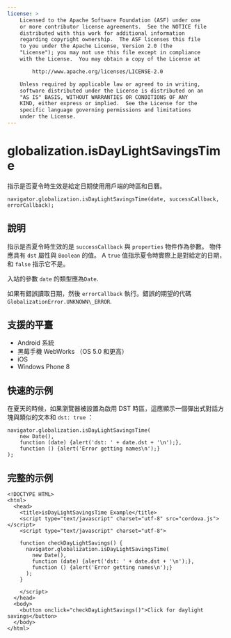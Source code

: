 ```yaml
---
license: >
    Licensed to the Apache Software Foundation (ASF) under one
    or more contributor license agreements.  See the NOTICE file
    distributed with this work for additional information
    regarding copyright ownership.  The ASF licenses this file
    to you under the Apache License, Version 2.0 (the
    "License"); you may not use this file except in compliance
    with the License.  You may obtain a copy of the License at

        http://www.apache.org/licenses/LICENSE-2.0

    Unless required by applicable law or agreed to in writing,
    software distributed under the License is distributed on an
    "AS IS" BASIS, WITHOUT WARRANTIES OR CONDITIONS OF ANY
    KIND, either express or implied.  See the License for the
    specific language governing permissions and limitations
    under the License.
---
```


# globalization.isDayLightSavingsTime

指示是否夏令時生效是給定日期使用用戶端的時區和日曆。

    navigator.globalization.isDayLightSavingsTime(date, successCallback, errorCallback);
    

## 說明

指示是否夏令時生效的是 `successCallback` 與 `properties` 物件作為參數。 物件應具有 `dst` 屬性與 `Boolean` 的值。 A `true` 值指示夏令時實際上是對給定的日期，和 `false` 指示它不是。

入站的參數 `date` 的類型應為`Date`.

如果有錯誤讀取日期，然後 `errorCallback` 執行。錯誤的期望的代碼`GlobalizationError.UNKNOWN\_ERROR`.

## 支援的平臺

*   Android 系統
*   黑莓手機 WebWorks （OS 5.0 和更高）
*   iOS
*   Windows Phone 8

## 快速的示例

在夏天的時候，如果瀏覽器被設置為啟用 DST 時區，這應顯示一個彈出式對話方塊與類似的文本和 `dst: true` ：

    navigator.globalization.isDayLightSavingsTime(
        new Date(),
        function (date) {alert('dst: ' + date.dst + '\n');},
        function () {alert('Error getting names\n');}
    );
    

## 完整的示例

    <!DOCTYPE HTML>
    <html>
      <head>
        <title>isDayLightSavingsTime Example</title>
        <script type="text/javascript" charset="utf-8" src="cordova.js"></script>
        <script type="text/javascript" charset="utf-8">
    
        function checkDayLightSavings() {
          navigator.globalization.isDayLightSavingsTime(
            new Date(),
            function (date) {alert('dst: ' + date.dst + '\n');},
            function () {alert('Error getting names\n');}
          );
        }
    
        </script>
      </head>
      <body>
        <button onclick="checkDayLightSavings()">Click for daylight savings</button>
      </body>
    </html>